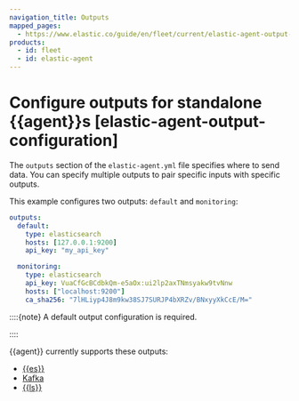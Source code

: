 ```yaml
---
navigation_title: Outputs
mapped_pages:
  - https://www.elastic.co/guide/en/fleet/current/elastic-agent-output-configuration.html
products:
  - id: fleet
  - id: elastic-agent
---
```


# Configure outputs for standalone {{agent}}s [elastic-agent-output-configuration]


The `outputs` section of the `elastic-agent.yml` file specifies where to send data. You can specify multiple outputs to pair specific inputs with specific outputs.

This example configures two outputs: `default` and  `monitoring`:

```yaml
outputs:
  default:
    type: elasticsearch
    hosts: [127.0.0.1:9200]
    api_key: "my_api_key"

  monitoring:
    type: elasticsearch
    api_key: VuaCfGcBCdbkQm-e5aOx:ui2lp2axTNmsyakw9tvNnw
    hosts: ["localhost:9200"]
    ca_sha256: "7lHLiyp4J8m9kw38SJ7SURJP4bXRZv/BNxyyXkCcE/M="
```

::::{note}
A default output configuration is required.

::::


{{agent}} currently supports these outputs:

* [{{es}}](/reference/fleet/elasticsearch-output.md)
* [Kafka](/reference/fleet/kafka-output.md)
* [{{ls}}](/reference/fleet/logstash-output.md)




